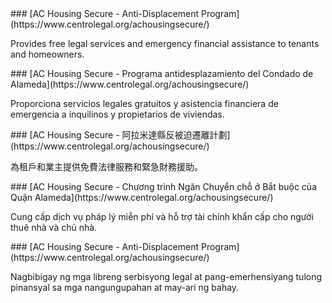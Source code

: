 <RenderIf language="en">
### [AC Housing Secure - Anti-Displacement Program](https://www.centrolegal.org/achousingsecure/)

Provides free legal services and emergency financial assistance to tenants and homeowners.

</RenderIf>
<RenderIf language="es">
### [AC Housing Secure - Programa antidesplazamiento del Condado de Alameda](https://www.centrolegal.org/achousingsecure/)

Proporciona servicios legales gratuitos y asistencia financiera de emergencia a inquilinos y propietarios de viviendas.

</RenderIf>
<RenderIf language="zh">
### [AC Housing Secure - 阿拉米達縣反被迫遷離計劃](https://www.centrolegal.org/achousingsecure/)

為租戶和業主提供免費法律服務和緊急財務援助。

</RenderIf>
<RenderIf language="vi">
### [AC Housing Secure - Chương trình Ngăn Chuyển chỗ ở Bắt buộc của Quận Alameda](https://www.centrolegal.org/achousingsecure/)

Cung cấp dịch vụ pháp lý miễn phí và hỗ trợ tài chính khẩn cấp cho người thuê nhà và chủ nhà.

</RenderIf>
<RenderIf language="tl">
### [AC Housing Secure - Anti-Displacement Program](https://www.centrolegal.org/achousingsecure/)

Nagbibigay ng mga libreng serbisyong legal at pang-emerhensiyang tulong pinansyal sa mga nangungupahan at may-ari ng bahay.

</RenderIf>
